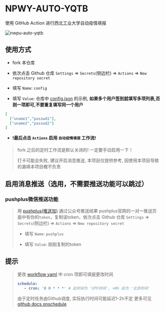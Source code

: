 # NPWY-AUTO-YQTB

使用 GitHub Acition 进行西北工业大学自动疫情填报

![nwpu-auto-yqtb](https://socialify.git.ci/2ndelement/nwpu-auto-yqtb/image?description=1&descriptionEditable=%20GitHub%20Acition%20%E8%A5%BF%E5%8C%97%E5%B7%A5%E4%B8%9A%E5%A4%A7%E5%AD%A6%E8%87%AA%E5%8A%A8%E7%96%AB%E6%83%85%E5%A1%AB%E6%8A%A5&font=Bitter&issues=1&language=1&name=1&owner=1&stargazers=1&theme=Light)

## 使用方式

- fork 本仓库

- 依次点击 Github 仓库 `Settings` => `Secrets`(侧边栏) => `Actions` => `New repository secret`

- 填写 `Name`: `config`

- 填写 `Value`: 仓库中 [config.json](config.json) 的示例, **如果多个用户签到就填写多项列表,否则一项即可,不要重复填写同一个用户**

```json
[
  ["uname1","passwd1"],
  ["uname2","passwd2"]
]
```

- ❗**最后点击 `Actions` 启用 `自动疫情填报` 工作流**❗

> fork 之后的定时工作流是默认关闭的! 一定要手动启用一下！
>
> 打卡可能会失败, 建议开启消息推送, 本项目仅提供参考, 因使用本项目导致的漏填本项目概不负责
## 启用消息推送（选用，不需要推送功能可以跳过）

### pushplus微信推送功能

> 用 [pushplus(推送加)](https://www.pushplus.plus/) 通过公众号推送结果
> pushplus官网的一对一推送页面中有你的`token`，复制该token，依次点击 Github 仓库 `Settings` => `Secrets`(侧边栏) => `Actions` => `New repository secret`
>
> - 填写 `Name`: `pushplus`
>
> - 填写 `Value`: 刚刚复制的token

## 提示

> 更改 [workflow yaml](.github/workflows/main.yml) 中 cron 项即可填报更改时间
>
> ``` yaml
> schedule:
>    - cron: '0 0 * * *' # 此时间为 'UTF时间', +8h 后为 '北京时间'
> ```
> 由于定时任务由Github调度, 实际执行时间可能延迟1-2h不定
> 更多可见 [github docs onschedule](https://docs.github.com/cn/actions/using-workflows/workflow-syntax-for-github-actions#onschedule)
